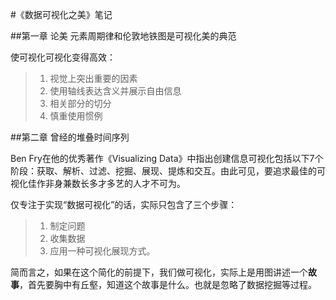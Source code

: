 #《数据可视化之美》笔记

##第一章 论美
元素周期律和伦敦地铁图是可视化美的典范

使可视化可视化变得高效：
>1. 视觉上突出重要的因素
>2. 使用轴线表达含义并展示自由信息
>3. 相关部分的切分
>4. 慎重使用惯例

##第二章 曾经的堆叠时间序列

Ben Fry在他的优秀著作《Visualizing Data》中指出创建信息可视化包括以下7个阶段：获取、解析、过滤、挖掘、展现、提炼和交互。由此可见，要追求最佳的可视化佳作非身兼数长多才多艺的人才不可为。

仅专注于实现“数据可视化”的话，实际只包含了三个步骤：
>1. 制定问题
>2. 收集数据
>3. 应用一种可视化展现方式。

简而言之，如果在这个简化的前提下，我们做可视化，实际上是用图讲述一个**故事**，首先要胸中有丘壑，知道这个故事是什么。也就是忽略了数据挖掘等过程。